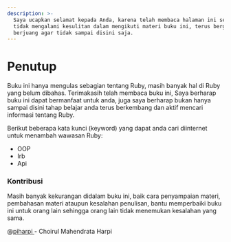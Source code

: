 ```yaml
---
description: >-
  Saya ucapkan selamat kepada Anda, karena telah membaca halaman ini semoga
  tidak mengalami kesulitan dalam mengikuti materi buku ini, terus bergerak dan
  berjuang agar tidak sampai disini saja.
---
```


# Penutup

Buku ini hanya mengulas sebagian tentang Ruby, masih banyak hal di Ruby yang belum dibahas. Terimakasih telah membaca buku ini, Saya berharap buku ini dapat bermanfaat untuk anda, juga saya berharap bukan hanya sampai disini tahap belajar anda terus berkembang dan aktif mencari informasi tentang Ruby.

Berikut beberapa kata kunci \(keyword\) yang dapat anda cari diinternet untuk menambah wawasan Ruby:

* OOP
* Irb
* Api

### Kontribusi

Masih banyak kekurangan didalam buku ini, baik cara penyampaian materi, pembahasan materi ataupun kesalahan penulisan, bantu memperbaiki buku ini untuk orang lain sehingga orang lain tidak menemukan kesalahan yang sama.

@[piharpi ](https://github.com/piharpi)- Choirul Mahendrata Harpi

